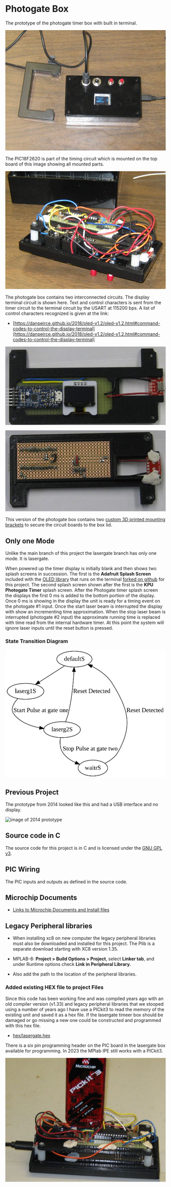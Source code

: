 # Photogate Box

The prototype of the photogate timer box with built in terminal. 

![](image/timerbox.jpg)

The PIC18F2620 is part of the timing circuit which is mounted on the top board of this image showing all
mounted parts.

![](image/all_mounted_parts.jpg)

The photogate box contains two interconnected circuits. The display terminal circuit is shown 
here. Text and control characters is sent from the timer circuit to the terminal circuit
by the USART at 115200 bps. A list of control characters recognized is given at the link:

* [https://danpeirce.github.io/2018/oled-v1.2/oled-v1.2.html#command-codes-to-control-the-display-terminal](https://danpeirce.github.io/2018/oled-v1.2/oled-v1.2.html#command-codes-to-control-the-display-terminal)

![](image/terminal-front.jpg)

![](image/terminal-back.jpg)

This version of the photogate box contains two [custom 3D printed mounting brackets](https://github.com/danpeirce/pic-box-bracket) to secure the circuit boards to the box
lid.

## Only one Mode

Unlike the main branch of this project the lasergate branch has only one mode. It is lasergate.

When powered up the timer display is initially blank and then shows two splash screens in succession. The first
is the **Adafruit Splash Screen** included with the [OLED library](https://danpeirce.github.io/2018/oled-v1.2/oled-v1.2.html#switching-to-current-adafruit-libraries-may-20-2018) that runs on the terminal
[forked on github](https://github.com/danpeirce/Adafruit_SSD1306/tree/terminal) for this project. The second splash screen shown after the first is the
**KPU Photogate Timer** splash screen. After the Photogate timer 
splash screen the displays the first 0 ms is added to the bottom portion of the display. Once 0 ms is showing in the display the unit
is ready for a timing event on the photogate #1 input. Once the start laser beam is interrupted the display with show an incrementing time approximation.
When the stop laser beam is interrupted (photogate #2 input) the approximate running time is replaced with time read from the internal hardware timer.
At this point the system will ignore laser inputs until the reset button is pressed.

### State Transition Diagram

![](image/lasergate.svg)



## Previous Project

The prototype from 2014 looked like this and had a USB interface and no display.

![image of 2014 prototype](image/box-gate.jpg)

## Source code in C

The source code for this project is in C and is licensed under the [GNU GPL v3](http://www.gnu.org/licenses/gpl-3.0.txt).

## PIC Wiring

The PIC inputs and outputs as defined in the source code.

## Microchip Documents

* [Links to Microchip Documents and Install files](doc/MicrochipDocs.md)

## Legacy Peripheral libraries

* When installing xc8 on new computer the legacy peripheral libraries must also be downloaded and installed for 
  this project. The Plib is a separate download starting with XC8 version 1.35.
  
* MPLAB-8:  **Project > Build Options > Project**, select **Linker tab**, and under Runtime options check **Link in 
  Peripheral Library.**
  
* Also add the path to the location of the peripheral libraries.

### Added existing HEX file to project Files

Since this code has been working fine and was compiled years ago with an old compiler version (v1.33) and legacy peripheral 
libraries that we stooped using a number of years ago I have use a PICkit3 to read the memory of the existing unit and saved 
it as a hex file. If the lasergate timeer box should be damaged or go missing a new one could be constructed and programmed
with this hex file.

* [hex/lasergate.hex](hex/lasergate.hex)

There is a six pin programming header on the PIC board in the lasergate box available for programming. In 2023 the MPlab IPE 
still works with a PICkit3.

![](image/programming_timerbox.jpg)

